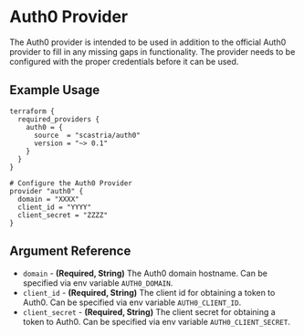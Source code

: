 # Auth0 Provider
The Auth0 provider is intended to be used in addition to the official Auth0 provider to fill in any missing gaps in
functionality.  The provider needs to be configured with the proper credentials before it can be used.
## Example Usage
```hcl
terraform {
  required_providers {
    auth0 = {
      source  = "scastria/auth0"
      version = "~> 0.1"
    }
  }
}

# Configure the Auth0 Provider
provider "auth0" {
  domain = "XXXX"
  client_id = "YYYY"
  client_secret = "ZZZZ"
}
```
## Argument Reference
* `domain` - **(Required, String)** The Auth0 domain hostname. Can be specified via env variable `AUTH0_DOMAIN`.
* `client_id` - **(Required, String)** The client id for obtaining a token to Auth0. Can be specified via env variable `AUTH0_CLIENT_ID`.
* `client_secret` - **(Required, String)** The client secret for obtaining a token to Auth0. Can be specified via env variable `AUTH0_CLIENT_SECRET`.
